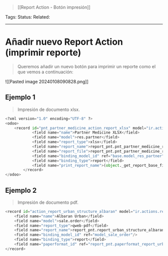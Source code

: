 > [[Report Action - Botón impresión]]

Tags: 
Status: 
Related: 

___

# Añadir nuevo Report Action (imprimir reporte)

> Queremos añadir un nuevo botón para imprimir un reporte como el que vemos a continuación:

![[Pasted image 20240108090828.png]]

## Ejemplo 1 
> Impresión de documento xlsx.
```python
<?xml version="1.0" encoding="UTF-8" ?>  
<odoo>  
    <record id="pnt_partner_medicine_action_report_xlsx" model="ir.actions.report">  
            <field name="name">Partner Medicine XLSX</field>  
            <field name="model">res.partner</field>  
            <field name="report_type">xlsx</field>  
            <field name="report_name">report_pnt.pnt_partner_medicine_report_xlsx</field>  
            <field name="report_file">report_pnt.pnt_partner_medicine_report_xlsx</field>  
            <field name="binding_model_id" ref="base.model_res_partner" />  
            <field name="binding_type">report</field>  
            <field name="print_report_name">(object._get_report_base_filename())</field>  
        </record>  
</odoo>
```

## Ejemplo 2
> Impresión de documento pdf.
```python
<record id="action_report_urban_structure_albaran" model="ir.actions.report">
    <field name="name">Albaran Urban</field>
    <field name="model">sale.order</field>
    <field name="report_type">qweb-pdf</field>
    <field name="report_name">report_pnt.report_urban_structure_albaran</field>
    <field name="binding_model_id" ref="model_sale_order"/>
    <field name="binding_type">report</field>
    <field name="paperformat_id" ref="report_pnt.paperformat_report_urban_structure"/>
</record>
```

